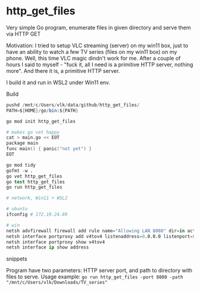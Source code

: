 # http_get_files

Very simple Go program, enumerate files in given directory and serve them via HTTP GET

Motivation: I tried to setup VLC streaming (server) on my win11 box,
just to have an ability to watch a few TV series (files on my win11 box) on my phone.
Well, this time VLC magic dindn't work for me.
After a couple of hours I said to myself - "fuck it, all I need is a primitive HTTP server, nothing more".
And there it is, a primitive HTTP server.

I build it and run in WSL2 under Win11 env.

Build
```s
pushd /mnt/c/Users/vlk/data/github/http_get_files/
PATH=${HOME}/go/bin:${PATH}

go mod init http_get_files

# makes go vet happy
cat > main.go << EOT
package main
func main() { panic("not yet") }
EOT

go mod tidy
gofmt -w .
go vet http_get_files
go test http_get_files
go run http_get_files

# network, Win11 + WSL2

# ubuntu
ifconfig # 172.19.24.89

# win
netsh advfirewall firewall add rule name="Allowing LAN 8080" dir=in action=allow protocol=TCP localport=8080
netsh interface portproxy add v4tov4 listenaddress=0.0.0.0 listenport=8080 connectaddress=172.19.24.89 connectport=8080
netsh interface portproxy show v4tov4
netsh interface ip show address

```
snippets

Program have two parameters: HTTP server port, and path to directory with files to serve.
Usage example: `go run http_get_files -port 8080 -path "/mnt/c/Users/vlk/Downloads/TV_series"`
